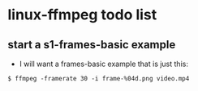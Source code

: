 # linux-ffmpeg todo list

## start a s1-frames-basic example
* I will want a frames-basic example that is just this:
```
$ ffmpeg -framerate 30 -i frame-%04d.png video.mp4
```